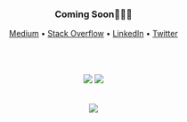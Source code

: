 <div align="center">
  <h3>Coming Soon🤘🏻🔥</h3>
  <p align="center">
    <a target="_blank" href="">Medium</a> •
    <a target="_blank" href="">Stack Overflow</a> •
    <a target="_blank" href="">LinkedIn</a> •
    <a target="_blank" href="">Twitter</a>
  </p>
  <br />
  <br />
  <br />
      <img src="https://github-readme-stats.vercel.app/api?username=FWZJL&show_icons=true&line_height=45&theme=highcontrast&include_all_commits=true&count_private=true" />
      <img src="https://github-readme-stats.vercel.app/api/top-langs/?username=FWZJL&layout=compact" />
  <br />
  <br />
  <br />
  <a href="https://github.com/FWZJL/profile-activity-generator">
    <img src="https://raw.githubusercontent.com/omidnikrah/omidnikrah/master/activity-profile.png" />
  </a>
</div>

